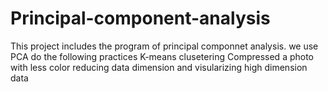 # Principal-component-analysis
This project includes the program of principal componnet analysis. 
we use PCA do the following practices
K-means clusetering
Compressed a photo with less color
reducing data dimension and visularizing high dimension data

